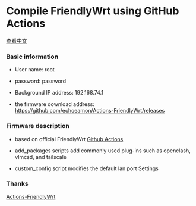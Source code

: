 # Compile FriendlyWrt using GitHub Actions

[查看中文](README.md)

### Basic information

- User name: root

- password: password

- Background IP address: 192.168.74.1

- the firmware download address: https://github.com/echoeamon/Actions-FriendlyWrt/releases

### Firmware description

- based on official FriendlyWrt [Github Actions](https://github.com/friendlyarm/Actions-FriendlyWrt)

- add_packages scripts add commonly used plug-ins such as openclash, vlmcsd, and tailscale

- custom_config script modifies the default lan port Settings

### Thanks

[Actions-FriendlyWrt](https://github.com/friendlyarm/Actions-FriendlyWrt)